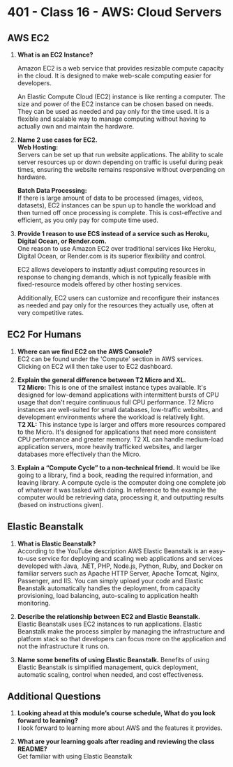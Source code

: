 # 401 - Class 16 - AWS: Cloud Servers

## AWS EC2

1. **What is an EC2 Instance?**  

    Amazon EC2 is a web service that provides resizable compute capacity in the cloud. It is designed to make web-scale computing easier for developers.  

    An Elastic Compute Cloud (EC2) instance is like renting a computer. The size and power of the EC2 instance can be chosen based on needs.  They can be used as needed and pay only for the time used.  It is a flexible and scalable way to manage computing without having to actually own and maintain the hardware.

2. **Name 2 use cases for EC2.**  
    **Web Hosting:**  
    Servers can be set up that run website applications.  The ability to scale server resources up or down depending on traffic is useful during peak times, ensuring the website remains responsive without overpending on hardware.

    **Batch Data Processing:**  
    If there is large amount of data to be processed (images, videos, datasets), EC2 instances can be spun up to handle the workload and then turned off once processing is complete.  This is cost-effective and efficient, as you only pay for compute time used.

3. **Provide 1 reason to use ECS instead of a service such as Heroku, Digital Ocean, or Render.com.**  
    One reason to use Amazon EC2 over traditional services like Heroku, Digital Ocean, or Render.com is its superior flexibility and control.  

    EC2 allows developers to instantly adjust computing resources in response to changing demands, which is not typically feasible with fixed-resource models offered by other hosting services.  

    Additionally, EC2 users can customize and reconfigure their instances as needed and pay only for the resources they actually use, often at very competitive rates.

## EC2 For Humans

1. **Where can we find EC2 on the AWS Console?**  
    EC2 can be found under the 'Compute' section in AWS services.  Clicking on EC2 will then take user to EC2 dashboard.  

2. **Explain the general difference between T2 Micro and XL.**  
    **T2 Micro:** This is one of the smallest instance types available. It's designed for low-demand applications with intermittent bursts of CPU usage that don't require continuous full CPU performance. T2 Micro instances are well-suited for small databases, low-traffic websites, and development environments where the workload is relatively light.  
    **T2 XL:** This instance type is larger and offers more resources compared to the Micro. It's designed for applications that need more consistent CPU performance and greater memory. T2 XL can handle medium-load application servers, more heavily trafficked websites, and larger databases more effectively than the Micro.  

3. **Explain a “Compute Cycle” to a non-technical friend.**
    It would be like going to a library, find a book, reading the required information, and leaving library.  A compute cycle is the computer doing one complete job of whatever it was tasked with doing. In reference to the example the computer would be retrieving data, processing it, and outputting results (based on instructions given).

## Elastic Beanstalk

1. **What is Elastic Beanstalk?**  
    According to the YouTube description AWS Elastic Beanstalk is an easy-to-use service for deploying and scaling web applications and services developed with Java, .NET, PHP, Node.js, Python, Ruby, and Docker on familiar servers such as Apache HTTP Server, Apache Tomcat, Nginx, Passenger, and IIS. You can simply upload your code and Elastic Beanstalk automatically handles the deployment, from capacity provisioning, load balancing, auto-scaling to application health monitoring.  

2. **Describe the relationship between EC2 and Elastic Beanstalk.**  
    Elastic Beanstalk uses EC2 instances to run applications.  Elastic Beanstalk make the process simpler by managing the infrastructure and platform stack so that developers can focus more on the application and not the infrastructure it runs on.  

3. **Name some benefits of using Elastic Beanstalk.**
    Benefits of using Elastic Beanstalk is simplified management, quick deployment, automatic scaling, control when needed, and cost effectiveness.

## Additional Questions

1. **Looking ahead at this module’s course schedule, What do you look forward to learning?**  
    I look forward to learning more about AWS and the features it provides.

2. **What are your learning goals after reading and reviewing the class README?**  
    Get familiar with using Elastic Beanstalk
